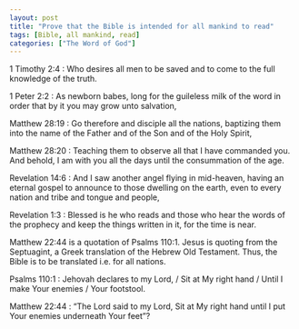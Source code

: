 ```yaml
---
layout: post
title: "Prove that the Bible is intended for all mankind to read"
tags: [Bible, all mankind, read]
categories: ["The Word of God"]
---
```


1 Timothy 2:4
: Who desires all men to be saved and to come to the full knowledge of the truth.

1 Peter 2:2
: As newborn babes, long for the guileless milk of the word in order that by it you may grow unto salvation,

Matthew 28:19
: Go therefore and disciple all the nations, baptizing them into the name of the Father and of the Son and of the Holy Spirit,

Matthew 28:20
: Teaching them to observe all that I have commanded you. And behold, I am with you all the days until the consummation of the age.

Revelation 14:6
: And I saw another angel flying in mid-heaven, having an eternal gospel to announce to those dwelling on the earth, even to every nation and tribe and tongue and people,

Revelation 1:3
: Blessed is he who reads and those who hear the words of the prophecy and keep the things written in it, for the time is near.

Matthew 22:44 is a quotation of Psalms 110:1. Jesus is quoting from the Septuagint, a Greek translation of the Hebrew Old Testament. Thus, the Bible is to be translated i.e. for all nations.

Psalms 110:1
: Jehovah declares to my Lord, / Sit at My right hand / Until I make Your enemies / Your footstool.

Matthew 22:44
: “The Lord said to my Lord, Sit at My right hand until I put Your enemies underneath Your feet”?
